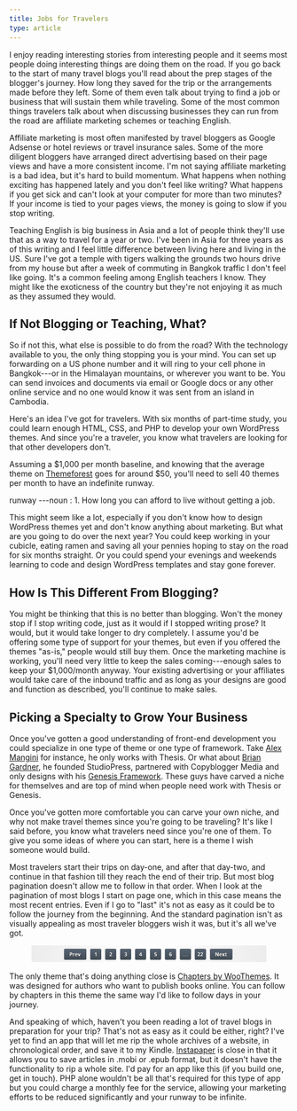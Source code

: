 ```yaml
---
title: Jobs for Travelers
type: article
---
```


I enjoy reading interesting stories from interesting people and it seems most people doing interesting things are doing them on the road. If you go back to the start of many travel blogs you'll read about the prep stages of the blogger's journey. How long they saved for the trip or the arrangements made before they left. Some of them even talk about trying to find a job or business that will sustain them while traveling. Some of the most common things travelers talk about when discussing businesses they can run from the road are affiliate marketing schemes or teaching English.

Affiliate marketing is most often manifested by travel bloggers as Google Adsense or hotel reviews or travel insurance sales. Some of the more diligent bloggers have arranged direct advertising based on their page views and have a more consistent income. I'm not saying affiliate marketing is a bad idea, but it's hard to build momentum. What happens when nothing exciting has happened lately and you don't feel like writing? What happens if you get sick and can't look at your computer for more than two minutes? If your income is tied to your pages views, the money is going to slow if you stop writing.

Teaching English is big business in Asia and a lot of people think they'll use that as a way to travel for a year or two. I've been in Asia for three years as of this writing and I feel little difference between living here and living in the US. Sure I've got a temple with tigers walking the grounds two hours drive from my house but after a week of commuting in Bangkok traffic I don't feel like going. It's a common feeling among English teachers I know. They might like the exoticness of the country but they're not enjoying it as much as they assumed they would.

## If Not Blogging or Teaching, What?

So if not this, what else is possible to do from the road? With the technology available to you, the only thing stopping you is your mind. You can set up forwarding on a US phone number and it will ring to your cell phone in Bangkok---or in the Himalayan mountains, or wherever you want to be. You can send invoices and documents via email or Google docs or any other online service and no one would know it was sent from an island in Cambodia.

Here's an idea I've got for travelers. With six months of part-time study, you could learn enough HTML, CSS, and PHP to develop your own WordPress themes. And since you're a traveler, you know what travelers are looking for that other developers don't.

Assuming a $1,000 per month baseline, and knowing that the average theme on [Themeforest](http://themeforest.net/) goes for around $50, you'll need to sell 40 themes per month to have an indefinite runway.

runway
---noun
: 1. How long you can afford to live without getting a job.

This might seem like a lot, especially if you don't know how to design WordPress themes yet and don't know anything about marketing. But what are you going to do over the next year? You could keep working in your cubicle, eating ramen and saving all your pennies hoping to stay on the road for six months straight. Or you could spend your evenings and weekends learning to code and design WordPress templates and stay gone forever.

## How Is This Different From Blogging?

You might be thinking that this is no better than blogging. Won't the money stop if I stop writing code, just as it would if I stopped writing prose? It would, but it would take longer to dry completely. I assume you'd be offering some type of support for your themes, but even if you offered the themes "as-is," people would still buy them. Once the marketing machine is working, you'll need very little to keep the sales coming---enough sales to keep your $1,000/month anyway. Your existing advertising or your affiliates would take care of the inbound traffic and as long as your designs are good and function as described, you'll continue to make sales.

## Picking a Specialty to Grow Your Business

Once you've gotten a good understanding of front-end development you could specialize in one type of theme or one type of framework. Take [Alex Mangini](http://kolakube.com/) for instance, he only works with Thesis. Or what about [Brian Gardner](http://www.briangardner.com/), he founded StudioPress, partnered with Copyblogger Media and only designs with his [Genesis Framework](https://my.studiopress.com/themes/genesis/). These guys have carved a niche for themselves and are top of mind when people need work with Thesis or Genesis.

Once you've gotten more comfortable you can carve your own niche, and why not make travel themes since you're going to be traveling? It's like I said before, you know what travelers need since you're one of them. To give you some ideas of where you can start, here is a theme I wish someone would build.

Most travelers start their trips on day-one, and after that day-two, and continue in that fashion till they reach the end of their trip. But most blog pagination doesn't allow me to follow in that order. When I look at the pagination of most blogs I start on page one, which in this case means the most recent entries. Even if I go to "last" it's not as easy as it could be to follow the journey from the beginning. And the standard pagination isn't as visually appealing as most traveler bloggers wish it was, but it's all we've got.

<figure>
  <img class="aligncenter" src="/images/pagination.jpg" alt="Pagination for Travel Blogger Theme">
</figure>

The only theme that's doing anything close is [Chapters by WooThemes](http://en.blog.wordpress.com/2011/08/04/new-theme-chapters/). It was designed for authors who want to publish books online. You can follow by chapters in this theme the same way I'd like to follow days in your journey.

And speaking of which, haven't you been reading a lot of travel blogs in preparation for your trip? That's not as easy as it could be either, right? I've yet to find an app that will let me rip the whole archives of a website, in chronological order, and save it to my Kindle. [Instapaper](http://www.instapaper.com/) is close in that it allows you to save articles in .mobi or .epub format, but it doesn't have the functionality to rip a whole site. I'd pay for an app like this (if you build one, get in touch). PHP alone wouldn't be all that's required for this type of app but you could charge a monthly fee for the service, allowing your marketing efforts to be reduced significantly and your runway to be infinite.
